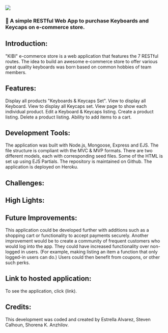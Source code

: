 ![](http://imgur.com/t3teAxi.png)
### :handbag: A simple RESTful Web App to purchase Keyboards and Keycaps on e-commerce store.

## Introduction:

"KIBI" e-commerce store is a web application that features the 7 RESTful routes. The idea to build an awesome e-commerce store to offer various great quality keyboards was born based on common hobbies of team members.


## Features: 
Display all products "Keyboards & Keycaps Set".
View to display all Keyboard.
View to display all Keycaps set.
View page to show each individual product.
Edit a Keyboard & Keycaps listing.
Create a product listing.
Delete a product listing.
Ability to add items to a cart.

## Development Tools:

The application was built with Node.js, Mongoose, Express and EJS. The file structure is compliant with the MVC & MVP formats. There are two different models, each with corresponding seed files. Some of the HTML is set up using EJS Partials. The repository is maintained on Github. The application is deployed on Heroku.


## Challenges:



## High Lights:



## Future Improvements:
 This application could be developed further with additions such as a shopping cart or functionality to accept payments securely. Another improvement would be to create a community of frequent customers who would log into the app. They could have increased functionality over non-logged in users. (For example, making listing an item a function that only logged-in users can do.) Users could then benefit from coupons, or other such perks.


## Link to hosted application:
To see the application, click (link).


## Credits:

This development was coded and created by Estrella Alvarez, Steven Calhoun, Shorena K. Anzhilov. 